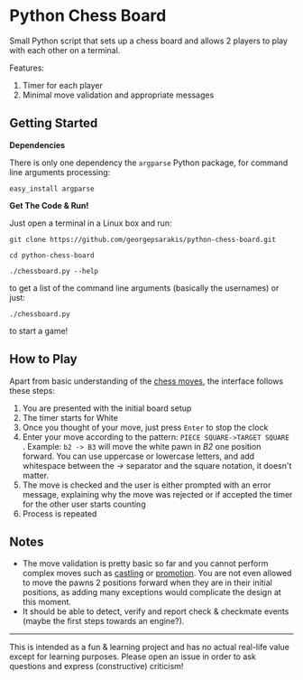 Python Chess Board
==================

Small Python script that sets up a chess board and allows 2 players to play with each other on a terminal.

Features:

1.  Timer for each player
2.  Minimal move validation and appropriate messages


## Getting Started ##

__Dependencies__

There is only one dependency the `argparse` Python package, for command line arguments processing:

`easy_install argparse`

__Get The Code & Run!__

Just open a terminal in a Linux box and run:

`git clone https://github.com/georgepsarakis/python-chess-board.git`

`cd python-chess-board`

`./chessboard.py --help`

to get a list of the command line arguments (basically the usernames) or just:

`./chessboard.py`

to start a game!


## How to Play ##

Apart from basic understanding of the [chess moves](https://en.wikipedia.org/wiki/Chess#Movement), the interface follows these steps:

1. You are presented with the initial board setup
2. The timer starts for White
3. Once you thought of your move, just press `Enter` to stop the clock
4. Enter your move according to the pattern: `PIECE SQUARE->TARGET SQUARE` . Example: `b2 -> B3` will move the white pawn in *B2* one position forward. You can use uppercase or lowercase letters, and add whitespace between the *->* separator and the square notation, it doesn't matter.
5. The move is checked and the user is either prompted with an error message, explaining why the move was rejected or if accepted the timer for the other user starts counting
6. Process is repeated

## Notes ##

* The move validation is pretty basic so far and you cannot perform complex moves such as [castling](https://en.wikipedia.org/wiki/Chess#Castling) or [promotion](https://en.wikipedia.org/wiki/Chess#Promotion). You are not even allowed to move the pawns 2 positions forward when they are in their initial positions, as adding many exceptions would complicate the design at this moment.
* It should be able to detect, verify and report check & checkmate events (maybe the first steps towards an engine?).

----

This is intended as a fun & learning project and has no actual real-life value except for learning purposes. 
Please open an issue in order to ask questions and express (constructive) criticism!
